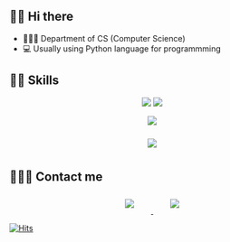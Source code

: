 ## 👋🏻 Hi there  

- 👩🏻‍💼   Department of CS (Computer Science)
- 💻   Usually using Python language for programmming


## 💪🏻 Skills
<p align="center">
      <img src="https://img.shields.io/badge/Python-3766AB?style=flat-square&logo=Python&logoColor=white"/>
      <img src="https://img.shields.io/badge/Kotlin-0095D5?style=flat-square&logo=kotlin&logoColor=white"/>   
</p>

<p align="center">
    <img src="https://img.shields.io/badge/Android-3DDC84?style=flat-square&logo=android&logoColor=white"/>
</p>

<div id="main" align="center">
    <img 
        src="https://github-readme-stats.vercel.app/api?username=inae-kim-99&hide=stars,contribs&count_private=true&show_icons=true"
        style="height: auto; margin-left: 20px; margin-right: 20px; padding: 10px;"/>
</div>

## 🙋🏻‍♀️ Contact me

<div align="center">
    <a href="mailto:kia3415@gmail.com">
        <img 
            src="https://img.shields.io/badge/Gmail-D14836?style=for-the-badge&logo=gmail&logoColor=white&link=https://instagram.com/i_innnae/"
            style="height: auto; margin-left: 20px; margin-right: 20px; padding: 10px;"/>
    </a>
    <a href="https://instagram.com/i_innnae">
        <img 
            src="https://img.shields.io/badge/Instagram-E4405F?style=for-the-badge&logo=instagram&logoColor=white&link=https://instagram.com/i_innnae/"
            style="height: auto; margin-left: 20px; margin-right: 20px; padding: 10px;"/>
    </a>
    
</div>



<div>
  
[![Hits](https://hits.seeyoufarm.com/api/count/incr/badge.svg?url=https%3A%2F%2Fgithub.com%2Fkia3415&count_bg=%2342A6FF&title_bg=%23FF4545&icon=iconify.svg&icon_color=%23FFFFFF&title=hits&edge_flat=false)](https://hits.seeyoufarm.com)
  
</div>
